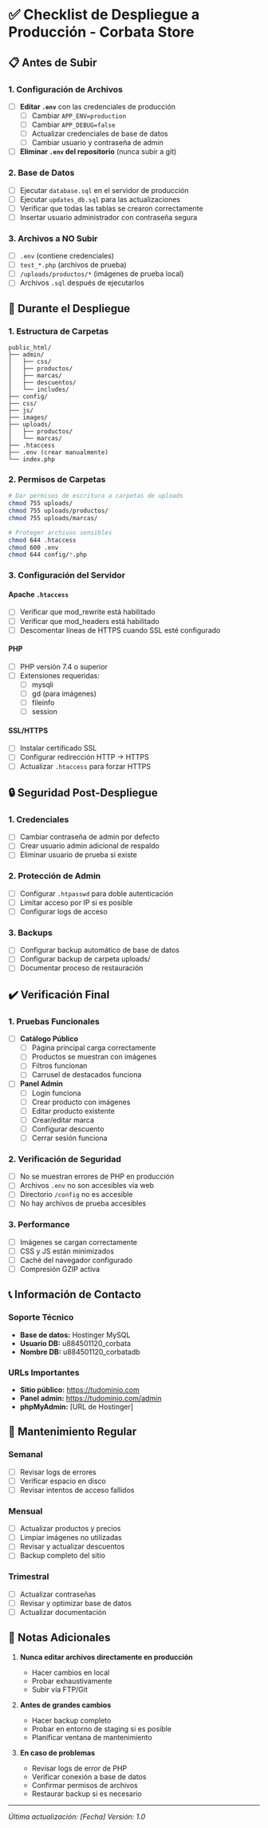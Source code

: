 # ✅ Checklist de Despliegue a Producción - Corbata Store

## 📋 Antes de Subir

### 1. Configuración de Archivos
- [ ] **Editar `.env`** con las credenciales de producción
  - [ ] Cambiar `APP_ENV=production`
  - [ ] Cambiar `APP_DEBUG=false`
  - [ ] Actualizar credenciales de base de datos
  - [ ] Cambiar usuario y contraseña de admin
  
- [ ] **Eliminar `.env` del repositorio** (nunca subir a git)

### 2. Base de Datos
- [ ] Ejecutar `database.sql` en el servidor de producción
- [ ] Ejecutar `updates_db.sql` para las actualizaciones
- [ ] Verificar que todas las tablas se crearon correctamente
- [ ] Insertar usuario administrador con contraseña segura

### 3. Archivos a NO Subir
- [ ] `.env` (contiene credenciales)
- [ ] `test_*.php` (archivos de prueba)
- [ ] `/uploads/productos/*` (imágenes de prueba local)
- [ ] Archivos `.sql` después de ejecutarlos

## 🚀 Durante el Despliegue

### 1. Estructura de Carpetas
```
public_html/
├── admin/
│   ├── css/
│   ├── productos/
│   ├── marcas/
│   ├── descuentos/
│   └── includes/
├── config/
├── css/
├── js/
├── images/
├── uploads/
│   ├── productos/
│   └── marcas/
├── .htaccess
├── .env (crear manualmente)
└── index.php
```

### 2. Permisos de Carpetas
```bash
# Dar permisos de escritura a carpetas de uploads
chmod 755 uploads/
chmod 755 uploads/productos/
chmod 755 uploads/marcas/

# Proteger archivos sensibles
chmod 644 .htaccess
chmod 600 .env
chmod 644 config/*.php
```

### 3. Configuración del Servidor

#### Apache `.htaccess`
- [ ] Verificar que mod_rewrite está habilitado
- [ ] Verificar que mod_headers está habilitado
- [ ] Descomentar líneas de HTTPS cuando SSL esté configurado

#### PHP
- [ ] PHP versión 7.4 o superior
- [ ] Extensiones requeridas:
  - [ ] mysqli
  - [ ] gd (para imágenes)
  - [ ] fileinfo
  - [ ] session

#### SSL/HTTPS
- [ ] Instalar certificado SSL
- [ ] Configurar redirección HTTP → HTTPS
- [ ] Actualizar `.htaccess` para forzar HTTPS

## 🔒 Seguridad Post-Despliegue

### 1. Credenciales
- [ ] Cambiar contraseña de admin por defecto
- [ ] Crear usuario admin adicional de respaldo
- [ ] Eliminar usuario de prueba si existe

### 2. Protección de Admin
- [ ] Configurar `.htpasswd` para doble autenticación
- [ ] Limitar acceso por IP si es posible
- [ ] Configurar logs de acceso

### 3. Backups
- [ ] Configurar backup automático de base de datos
- [ ] Configurar backup de carpeta uploads/
- [ ] Documentar proceso de restauración

## ✔️ Verificación Final

### 1. Pruebas Funcionales
- [ ] **Catálogo Público**
  - [ ] Página principal carga correctamente
  - [ ] Productos se muestran con imágenes
  - [ ] Filtros funcionan
  - [ ] Carrusel de destacados funciona

- [ ] **Panel Admin**
  - [ ] Login funciona
  - [ ] Crear producto con imágenes
  - [ ] Editar producto existente
  - [ ] Crear/editar marca
  - [ ] Configurar descuento
  - [ ] Cerrar sesión funciona

### 2. Verificación de Seguridad
- [ ] No se muestran errores de PHP en producción
- [ ] Archivos `.env` no son accesibles vía web
- [ ] Directorio `/config` no es accesible
- [ ] No hay archivos de prueba accesibles

### 3. Performance
- [ ] Imágenes se cargan correctamente
- [ ] CSS y JS están minimizados
- [ ] Caché del navegador configurado
- [ ] Compresión GZIP activa

## 📞 Información de Contacto

### Soporte Técnico
- **Base de datos:** Hostinger MySQL
- **Usuario DB:** u884501120_corbata
- **Nombre DB:** u884501120_corbatadb

### URLs Importantes
- **Sitio público:** https://tudominio.com
- **Panel admin:** https://tudominio.com/admin
- **phpMyAdmin:** [URL de Hostinger]

## 🔄 Mantenimiento Regular

### Semanal
- [ ] Revisar logs de errores
- [ ] Verificar espacio en disco
- [ ] Revisar intentos de acceso fallidos

### Mensual
- [ ] Actualizar productos y precios
- [ ] Limpiar imágenes no utilizadas
- [ ] Revisar y actualizar descuentos
- [ ] Backup completo del sitio

### Trimestral
- [ ] Actualizar contraseñas
- [ ] Revisar y optimizar base de datos
- [ ] Actualizar documentación

## 📝 Notas Adicionales

1. **Nunca editar archivos directamente en producción**
   - Hacer cambios en local
   - Probar exhaustivamente
   - Subir vía FTP/Git

2. **Antes de grandes cambios**
   - Hacer backup completo
   - Probar en entorno de staging si es posible
   - Planificar ventana de mantenimiento

3. **En caso de problemas**
   - Revisar logs de error de PHP
   - Verificar conexión a base de datos
   - Confirmar permisos de archivos
   - Restaurar backup si es necesario

---
*Última actualización: [Fecha]*
*Versión: 1.0*